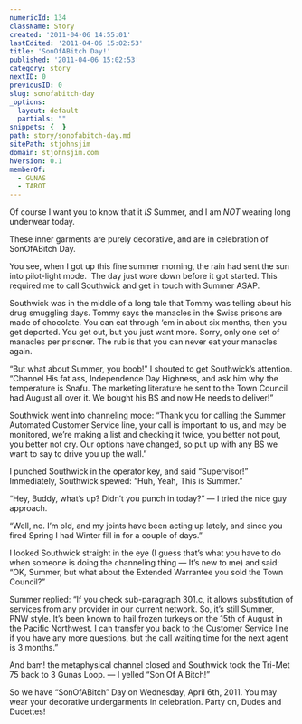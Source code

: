 ```yaml
---
numericId: 134
className: Story
created: '2011-04-06 14:55:01'
lastEdited: '2011-04-06 15:02:53'
title: 'SonOfABitch Day!'
published: '2011-04-06 15:02:53'
category: story
nextID: 0
previousID: 0
slug: sonofabitch-day
_options:
  layout: default
  partials: ""
snippets: {  }
path: story/sonofabitch-day.md
sitePath: stjohnsjim
domain: stjohnsjim.com
hVersion: 0.1
memberOf:
  - GUNAS
  - TAROT
---
```

Of course I want you to know that it _IS_ Summer, and I am _NOT_ wearing long underwear today.

These inner garments are purely decorative, and are in celebration of SonOfABitch Day.

You see, when I got up this fine summer morning, the rain had sent the sun into pilot-light mode. &nbsp;The day just wore down before it got started. This required me to call Southwick and get in touch with Summer ASAP.

Southwick was in the middle of a long tale that Tommy was telling about his drug smuggling days. Tommy says the manacles in the Swiss prisons are made of chocolate. You can eat through &lsquo;em in about six months, then you get deported. You get out, but you just want more. Sorry, only one set of manacles per prisoner. The rub is that you can never eat your manacles again.

&ldquo;But what about Summer, you boob!&rdquo; I shouted to get Southwick&rsquo;s attention. &ldquo;Channel His fat ass, Independence Day Highness, and ask him why the temperature is Snafu. The marketing literature he sent to the Town Council had August all over it. We bought his BS and now He needs to deliver!&rdquo;

Southwick went into channeling mode: &ldquo;Thank you for calling the Summer Automated Customer Service line, your call is important to us, and may be monitored, we&rsquo;re making a list and checking it twice, you better not pout, you better not cry. Our options have changed, so put up with any BS we want to say to drive you up the wall.&rdquo;

I punched Southwick in the operator key, and said &ldquo;Supervisor!&rdquo; Immediately, Southwick spewed: &ldquo;Huh, Yeah, This is Summer.&rdquo;

&ldquo;Hey, Buddy, what&rsquo;s up? Didn&rsquo;t you punch in today?&rdquo; &mdash; I tried the nice guy approach.

&ldquo;Well, no. I&rsquo;m old, and my joints have been acting up lately, and since you fired Spring I had Winter fill in for a couple of days.&rdquo;

I looked Southwick straight in the eye (I guess that&rsquo;s what you have to do when someone is doing the channeling thing &mdash; It&rsquo;s new to me) and said: &ldquo;OK, Summer, but what about the Extended Warrantee you sold the Town Council?&rdquo;

Summer replied: &ldquo;If you check sub-paragraph 301.c, it allows substitution of services from any provider in our current network. So, it&rsquo;s still Summer, PNW style. It&rsquo;s been known to hail frozen turkeys on the 15th of August in the Pacific Northwest. I can transfer you back to the Customer Service line if you have any more questions, but the call waiting time for the next agent is 3 months.&rdquo;

And bam! the metaphysical channel closed and Southwick took the Tri-Met 75 back to 3 Gunas Loop. &mdash; I yelled &ldquo;Son Of A Bitch!&rdquo;

So we have &ldquo;SonOfABitch&rdquo; Day on Wednesday, April 6th, 2011. You may wear your decorative undergarments in celebration. Party on, Dudes and Dudettes!

